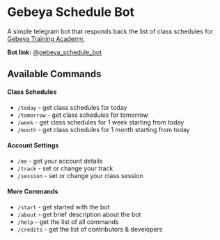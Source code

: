 # Gebeya Schedule Bot
A simple telegram bot that responds back the list of class schedules for [Gebeya Training Academy.](https://gebeya.training/)

**Bot link:** [@gebeya_schedule_bot](http://t.me/gebeya_schedule_bot)

## Available Commands

#### Class Schedules
* `/today` - get class schedules for today
* `/tomorrow` - get class schedules for tomorrow
* `/week` - get class schedules for 1 week starting from today
* `/month` - get class schedules for 1 month starting from today

#### Account Settings
* `/me` - get your account details
* `/track` - set or change your track
* `/session` - set or change your class session

#### More Commands
* `/start` - get started with the bot
* `/about` - get brief description about the bot
* `/help` - get the list of all commands
* `/credits` - get the list of contributors & developers
